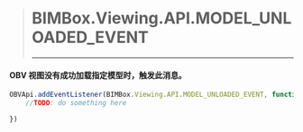 > # BIMBox.Viewing.API.MODEL\_UNLOADED\_EVENT
>
> ---

#### OBV 视图没有成功加载指定模型时，触发此消息。

```js
OBVApi.addEventListener(BIMBox.Viewing.API.MODEL_UNLOADED_EVENT, function() {
    //TODO: do something here

})
```



